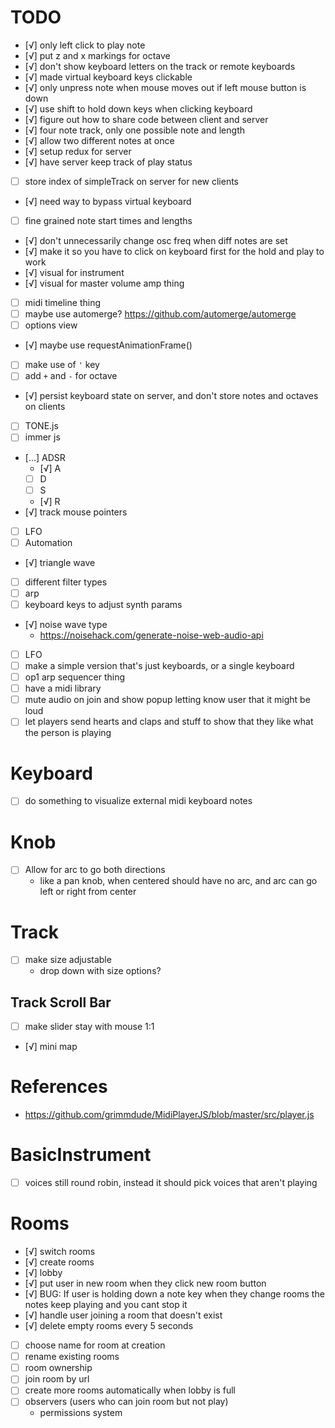 # TODO
- [√] only left click to play note
- [√] put z and x markings for octave
- [√] don't show keyboard letters on the track or remote keyboards
- [√] made virtual keyboard keys clickable
- [√] only unpress note when mouse moves out if left mouse button is down
- [√] use shift to hold down keys when clicking keyboard
- [√] figure out how to share code between client and server
- [√] four note track, only one possible note and length
- [√] allow two different notes at once
- [√] setup redux for server
- [√] have server keep track of play status
- [ ] store index of simpleTrack on server for new clients
- [√] need way to bypass virtual keyboard
- [ ] fine grained note start times and lengths
- [√] don't unnecessarily change osc freq when diff notes are set
- [√] make it so you have to click on keyboard first for the hold and play to work
- [√] visual for instrument
- [√] visual for master volume amp thing
- [ ] midi timeline thing
- [ ] maybe use automerge? https://github.com/automerge/automerge
- [ ] options view
- [√] maybe use requestAnimationFrame()
- [ ] make use of `'` key
- [ ] add `+` and `-` for octave
- [√] persist keyboard state on server, and don't store notes and octaves on clients
- [ ] TONE.js
- [ ] immer js
- [...] ADSR
	- [√] A
	- [ ] D
	- [ ] S
	- [√] R
- [√] track mouse pointers
- [ ] LFO
- [ ] Automation
- [√] triangle wave
- [ ] different filter types
- [ ] arp
- [ ] keyboard keys to adjust synth params
- [√] noise wave type
	- https://noisehack.com/generate-noise-web-audio-api
- [ ] LFO
- [ ] make a simple version that's just keyboards, or a single keyboard
- [ ] op1 arp sequencer thing
- [ ] have a midi library
- [ ] mute audio on join and show popup letting know user that it might be loud
- [ ] let players send hearts and claps and stuff to show that they like what the person is playing

# Keyboard
- [ ] do something to visualize external midi keyboard notes

# Knob
- [ ] Allow for arc to go both directions
	- like a pan knob, when centered should have no arc, and arc can go left or right from center

# Track
- [ ] make size adjustable
	- drop down with size options?

## Track Scroll Bar
- [ ] make slider stay with mouse 1:1
- [√] mini map

# References
- https://github.com/grimmdude/MidiPlayerJS/blob/master/src/player.js

# BasicInstrument
- [ ] voices still round robin, instead it should pick voices that aren't playing

# Rooms
- [√] switch rooms
- [√] create rooms
- [√] lobby
- [√] put user in new room when they click new room button
- [√] BUG: If user is holding down a note key when they change rooms the notes keep playing and you cant stop it
- [√] handle user joining a room that doesn't exist
- [√] delete empty rooms every 5 seconds
- [ ] choose name for room at creation
- [ ] rename existing rooms
- [ ] room ownership
- [ ] join room by url
- [ ] create more rooms automatically when lobby is full
- [ ] observers (users who can join room but not play)
	- permissions system
